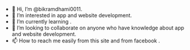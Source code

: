 - 👋 Hi, I’m @bikramdhami0011.
- 👀 I’m interested in app and website development.
- 🌱 I’m currently learning .
- 💞️ I’m looking to collaborate on anyone who have knowledge about app and website development.
- 📫 How to reach me  easily from this site and from facebook .

<!---
bikramdhami0011/bikramdhami0011 is a ✨ special ✨ repository because its `README.md` (this file) appears on your GitHub profile.
You can click the Preview link to take a look at your changes.
--->
